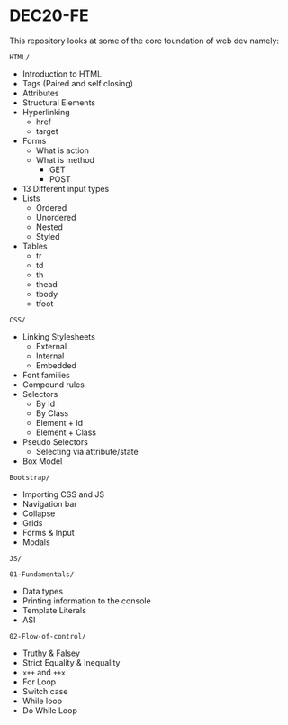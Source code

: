 # DEC20-FE
This repository looks at some of the core foundation of web dev namely:

`HTML/`
* Introduction to HTML
* Tags (Paired and self closing)
* Attributes
* Structural Elements
* Hyperlinking
  * href
  * target
* Forms
  * What is action
  * What is method
    * GET
    * POST
* 13 Different input types
* Lists
  * Ordered
  * Unordered
  * Nested
  * Styled
* Tables
  * tr
  * td
  * th
  * thead
  * tbody
  * tfoot

`CSS/`
* Linking Stylesheets
  * External
  * Internal
  * Embedded
* Font families
* Compound rules
* Selectors
  * By Id
  * By Class
  * Element + Id
  * Element + Class
* Pseudo Selectors 
  * Selecting via attribute/state
* Box Model


`Bootstrap/`
* Importing CSS and JS
* Navigation bar
* Collapse
* Grids
* Forms & Input
* Modals

`JS/`

 `01-Fundamentals/`
 * Data types
 * Printing information to the console
 * Template Literals
 * ASI
 
 `02-Flow-of-control/`
  * Truthy & Falsey
  * Strict Equality & Inequality
  * `x++` and `++x`
  * For Loop
  * Switch case
  * While loop
  * Do While Loop
